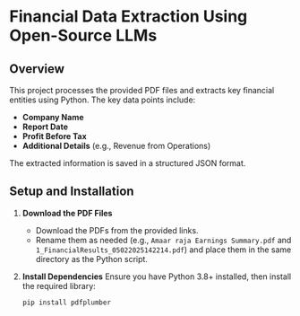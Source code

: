 # Financial Data Extraction Using Open-Source LLMs

## Overview
This project processes the provided PDF files and extracts key financial entities using Python. The key data points include:
- **Company Name**
- **Report Date**
- **Profit Before Tax**
- **Additional Details** (e.g., Revenue from Operations)

The extracted information is saved in a structured JSON format.

## Setup and Installation

1. **Download the PDF Files**
   - Download the PDFs from the provided links.
   - Rename them as needed (e.g., `Amaar raja Earnings Summary.pdf` and `1_FinancialResults_05022025142214.pdf`) and place them in the same directory as the Python script.

2. **Install Dependencies**
   Ensure you have Python 3.8+ installed, then install the required library:
   ```bash
   pip install pdfplumber
